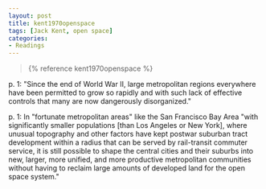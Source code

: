 ```yaml
---
layout: post
title: kent1970openspace
tags: [Jack Kent, open space]
categories:
- Readings
---
```


> {% reference kent1970openspace %}


p. 1: "Since the end of World War II, large metropolitan regions everywhere have been permitted to grow so rapidly and with such lack of effective controls that many are now dangerously disorganized."

p. 1: In "fortunate metropolitan areas" like the San Francisco Bay Area "with significantly smaller populations [than Los Angeles or New York], where unusual topography and other factors have kept postwar suburban tract development within a radius that can be served by rail-transit commuter service, it is still possible to shape the central cities and their suburbs into new, larger, more unified, and more productive metropolitan communities without having to reclaim large amounts of developed land for the open space system."

